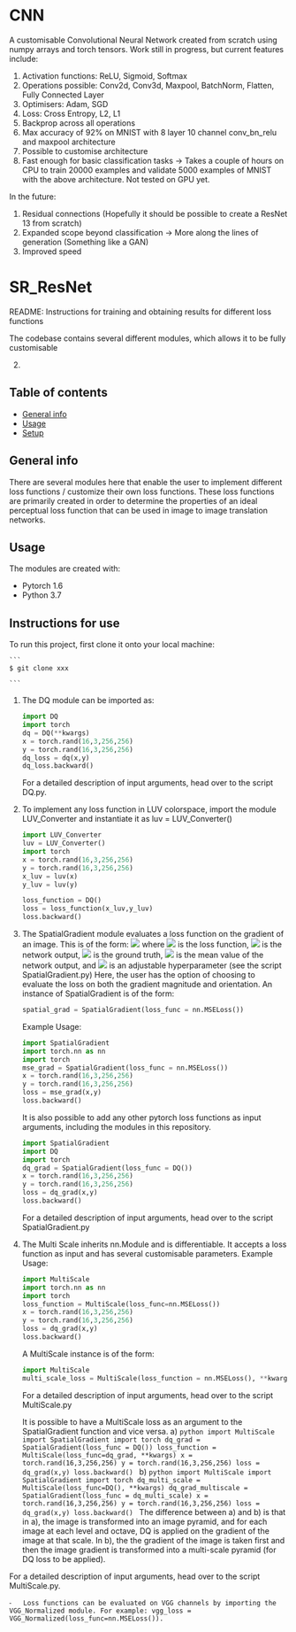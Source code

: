 # CNN
A customisable Convolutional Neural Network created from scratch using numpy arrays and torch tensors. Work still in progress, but current features include:
1) Activation functions: ReLU, Sigmoid, Softmax
2) Operations possible: Conv2d, Conv3d, Maxpool, BatchNorm, Flatten, Fully Connected Layer
3) Optimisers: Adam, SGD
4) Loss: Cross Entropy, L2, L1
5) Backprop across all operations
6) Max accuracy of 92% on MNIST with 8 layer 10 channel conv_bn_relu and maxpool architecture
7) Possible to customise architecture
8) Fast enough for basic classification tasks -> Takes a couple of hours on CPU to train 20000 examples and validate 5000 examples of MNIST with the above architecture. Not tested on GPU yet.

In the future:
1) Residual connections (Hopefully it should be possible to create a ResNet 13 from scratch)
2) Expanded scope beyond classification -> More along the lines of generation (Something like a GAN)
3) Improved speed


# SR_ResNet

README: Instructions for training and obtaining results for different loss functions

The codebase contains several different modules, which allows it to be fully customisable 
	
2) 
## Table of contents
* [General info](#general-info)
* [Usage](#usage)
* [Setup](#setup)

## General info
There are several modules here that enable the user to implement different loss functions / customize their own loss functions. These loss functions are primarily created in order to determine the properties of an ideal perceptual loss function that can be used in image to image translation networks.
	
## Usage
The modules are created with:
* Pytorch 1.6
* Python 3.7
	
## Instructions for use
To run this project, first clone it onto your local machine:

    ```
    $ git clone xxx

    ```
1) The DQ module can be imported as:
    ```python
    import DQ
    import torch
    dq = DQ(**kwargs)
    x = torch.rand(16,3,256,256)
    y = torch.rand(16,3,256,256)
    dq_loss = dq(x,y)
    dq_loss.backward()
    ```
    For a detailed description of input arguments, head over to the script DQ.py.

2) To implement any loss function in LUV colorspace, import the module LUV_Converter and instantiate it as luv = LUV_Converter()
     ```python
    import LUV_Converter
    luv = LUV_Converter()
    import torch
    x = torch.rand(16,3,256,256)
    y = torch.rand(16,3,256,256)
    x_luv = luv(x)
    y_luv = luv(y)
    
    loss_function = DQ()
    loss = loss_function(x_luv,y_luv)
    loss.backward()
    ```
3) The SpatialGradient module evaluates a loss function on the gradient of an image. This is of the form: 
   <img src="https://latex.codecogs.com/gif.latex?\L=\beta(\frac{d(G(z))}{dx},\frac{dY}{dx})+\beta(\frac{d(G(z))}{dy},\frac{dY}{dy})+\lambda|G(z)-\overbar{{G(z)}|" /> where <img src="https://latex.codecogs.com/gif.latex?\beta" /> is the loss function, <img src="https://latex.codecogs.com/gif.latex?G(z)" /> is the network output, <img src="https://latex.codecogs.com/gif.latex?Y" /> is the ground truth, <img src="https://latex.codecogs.com/gif.latex?\overbar{{G(z)}" /> is the mean value of the network output, and <img src="https://latex.codecogs.com/gif.latex?\lambda" /> is an adjustable hyperparameter (see the script SpatialGradient.py)
Here, the user has the option of choosing to evaluate the loss on both the gradient magnitude and orientation. 
    An instance of SpatialGradient is of the form:
    
    ```python
    spatial_grad = SpatialGradient(loss_func = nn.MSELoss())
    ```
    Example Usage: 
    
    ```python
    import SpatialGradient
    import torch.nn as nn
    import torch
    mse_grad = SpatialGradient(loss_func = nn.MSELoss())
    x = torch.rand(16,3,256,256)
    y = torch.rand(16,3,256,256)
    loss = mse_grad(x,y)
    loss.backward()
    ```
    It is also possible to add any other pytorch loss functions as input arguments, including the modules in this repository.
     ```python
    import SpatialGradient
    import DQ
    import torch
    dq_grad = SpatialGradient(loss_func = DQ())
    x = torch.rand(16,3,256,256)
    y = torch.rand(16,3,256,256)
    loss = dq_grad(x,y)
    loss.backward()
    ```
    For a detailed description of input arguments, head over to the script SpatialGradient.py


4) The Multi Scale inherits nn.Module and is differentiable. It accepts a loss function as input and has several customisable parameters. Example Usage:
    ```python
    import MultiScale
    import torch.nn as nn
    import torch
    loss_function = MultiScale(loss_func=nn.MSELoss())
    x = torch.rand(16,3,256,256)
    y = torch.rand(16,3,256,256)
    loss = dq_grad(x,y)
    loss.backward()
    ```
    
    A MultiScale instance is of the form:
    ```python
    import MultiScale
    multi_scale_loss = MultiScale(loss_function = nn.MSELoss(), **kwargs)
    ```
    For a detailed description of input arguments, head over to the script MultiScale.py
    
   It is possible to have a MultiScale loss as an argument to the SpatialGradient function and vice versa. 
   a)
	   ```python
	    import MultiScale
	    import SpatialGradient
    	    import torch
	    dq_grad = SpatialGradient(loss_func = DQ())
	    loss_function = MultiScale(loss_func=dq_grad, **kwargs)
	    x = torch.rand(16,3,256,256)
	    y = torch.rand(16,3,256,256)
	    loss = dq_grad(x,y)
	    loss.backward()
	    ```
    b) 
	    ```python
	    import MultiScale
	    import SpatialGradient
	    import torch
	    dq_multi_scale = MultiScale(loss_func=DQ(), **kwargs)
	    dq_grad_multiscale = SpatialGradient(loss_func = dq_multi_scale)
	    x = torch.rand(16,3,256,256)
	    y = torch.rand(16,3,256,256)
	    loss = dq_grad(x,y)
	    loss.backward()
	    ```
    The difference between a) and b) is that in a), the image is transformed into an image pyramid, and for each image at each level and octave, DQ is applied on the gradient of the image at that scale. In b), the the gradient of the image is taken first and then the image gradient is transformed into a multi-scale pyramid (for DQ loss to be applied).
    
   
   
For a detailed description of input arguments, head over to the script MultiScale.py.

	⁃	Loss functions can be evaluated on VGG channels by importing the VGG_Normalized module. For example: vgg_loss = VGG_Normalized(loss_func=nn.MSELoss()). 


